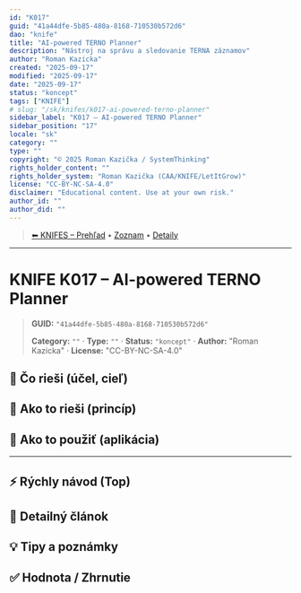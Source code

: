 ```yaml
---
id: "K017"
guid: "41a44dfe-5b85-480a-8168-710530b572d6"
dao: "knife"
title: "AI-powered TERNO Planner"
description: "Nástroj na správu a sledovanie TERNA záznamov"
author: "Roman Kazicka"
created: "2025-09-17"
modified: "2025-09-17"
date: "2025-09-17"
status: "koncept"
tags: ["KNIFE"]
# slug: "/sk/knifes/k017-ai-powered-terno-planner"
sidebar_label: "K017 – AI-powered TERNO Planner"
sidebar_position: "17"
locale: "sk"
category: ""
type: ""
copyright: "© 2025 Roman Kazička / SystemThinking"
rights_holder_content: ""
rights_holder_system: "Roman Kazička (CAA/KNIFE/LetItGrow)"
license: "CC-BY-NC-SA-4.0"
disclaimer: "Educational content. Use at your own risk."
author_id: ""
author_did: ""
---
```

<!-- body:start -->

<!-- nav:knifes -->
> [⬅ KNIFES – Prehľad](../overview.md) • [Zoznam](../KNIFE_Overview_List.md) • [Detaily](../KNIFE_Overview_Details.md)
---
# KNIFE K017 – AI-powered TERNO Planner
<!-- fm-visible: start -->

> **GUID:** `"41a44dfe-5b85-480a-8168-710530b572d6"`
>   
> **Category:** `""` · **Type:** `""` · **Status:** `"koncept"` · **Author:** "Roman Kazicka" · **License:** "CC-BY-NC-SA-4.0"
<!-- fm-visible: end -->


## 🎯 Čo rieši (účel, cieľ)

## 🧩 Ako to rieši (princíp)

## 🧪 Ako to použiť (aplikácia)

---

## ⚡ Rýchly návod (Top)

## 📜 Detailný článok

## 💡 Tipy a poznámky

## ✅ Hodnota / Zhrnutie
